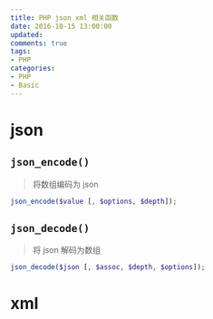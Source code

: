 ```yaml
---
title: PHP json xml 相关函数
date: 2016-10-15 13:00:00
updated:
comments: true
tags:
- PHP
categories:
- PHP
- Basic
---
```


# json

## `json_encode()`

>将数组编码为 json

```php
json_encode($value [, $options, $depth]);
```

## `json_decode()`

>将 json 解码为数组

```php
json_decode($json [, $assoc, $depth, $options]);
```

# xml
